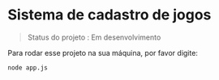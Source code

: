# Sistema de cadastro de jogos 

> Status do projeto : Em desenvolvimento

Para rodar esse projeto na sua máquina, por favor digite:

```
node app.js
```
